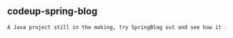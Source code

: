 ## codeup-spring-blog

```bash
A Java project still in the making, try SpringBlog out and see how it is progressing
```
